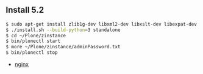 ## Install 5.2

```bash
$ sudo apt-get install zlib1g-dev libxml2-dev libxslt-dev libexpat-dev libjpeg-dev libssl-dev
$ ./install.sh --build-python=3 standalone
$ cd ~/Plone/zinstance
$ bin/plonectl start
$ more ~/Plone/zinstance/adminPassword.txt
$ bin/plonectl stop
```

- [nginx](https://docs.plone.org/manage/deploying/front-end/nginx.html)
